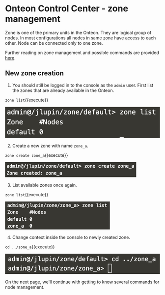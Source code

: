 # Onteon Control Center - zone management

Zone is one of the primary units in the Onteon. They are logical group of nodes. In most configurations all nodes in same zone have access to each other. Node can be connected only to one zone.

Further reading on zone management and possible commands are provided [here](https://jlupin.io/documentation/jlupin-platform-control-center-161/page/commands-zone.html).

## New zone creation

1. You should still be logged in to the console as the `admin` user. First list the zones that are already available in the Onteon.

  `zone list`{{execute}}

  ![Zone list before creation](assets/jpcc_zone_list_pre_create.png)

2. Create a new zone with name `zone_a`.

  `zone create zone_a`{{execute}}

  ![Zone create](assets/jpcc_zone_create.png)

3. List available zones once again.

  `zone list`{{execute}}

  ![Zone list after creation](assets/jpcc_zone_list_pre_node_add.png)

4. Change context inside the console to newly created zone.

  `cd ../zone_a`{{execute}}

  ![Context change](assets/jpcc_zone_context_change.png)

On the next page, we'll continue with getting to know several commands for node management.
